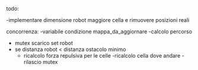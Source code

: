 todo:

-implementare dimensione robot maggiore cella e rimuovere posizioni reali


concorrenza:
-variabile condizione mappa_da_aggiornare
-calcolo percorso
- mutex scarico set robot
- se distanza robot < distanza ostacolo minimo
    - ricalcolo forza repulsiva per le celle
    -ricalcolo cella dove andare
-rilascio mutex

